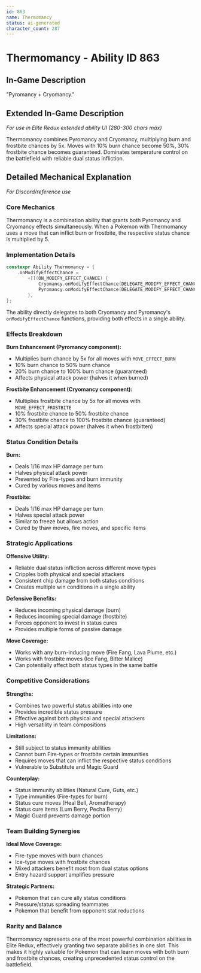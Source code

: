 ```yaml
---
id: 863
name: Thermomancy
status: ai-generated
character_count: 287
---
```


# Thermomancy - Ability ID 863

## In-Game Description
"Pyromancy + Cryomancy."

## Extended In-Game Description
*For use in Elite Redux extended ability UI (280-300 chars max)*

Thermomancy combines Pyromancy and Cryomancy, multiplying burn and frostbite chances by 5x. Moves with 10% burn chance become 50%, 30% frostbite chance becomes guaranteed. Dominates temperature control on the battlefield with reliable dual status infliction.

## Detailed Mechanical Explanation
*For Discord/reference use*

### Core Mechanics
Thermomancy is a combination ability that grants both Pyromancy and Cryomancy effects simultaneously. When a Pokemon with Thermomancy uses a move that can inflict burn or frostbite, the respective status chance is multiplied by 5.

### Implementation Details
```cpp
constexpr Ability Thermomancy = {
    .onModifyEffectChance =
        +[](ON_MODIFY_EFFECT_CHANCE) {
            Cryomancy.onModifyEffectChance(DELEGATE_MODIFY_EFFECT_CHANCE);
            Pyromancy.onModifyEffectChance(DELEGATE_MODIFY_EFFECT_CHANCE);
        },
};
```

The ability directly delegates to both Cryomancy and Pyromancy's `onModifyEffectChance` functions, providing both effects in a single ability.

### Effects Breakdown

**Burn Enhancement (Pyromancy component):**
- Multiplies burn chance by 5x for all moves with `MOVE_EFFECT_BURN`
- 10% burn chance to 50% burn chance
- 20% burn chance to 100% burn chance (guaranteed)
- Affects physical attack power (halves it when burned)

**Frostbite Enhancement (Cryomancy component):**
- Multiplies frostbite chance by 5x for all moves with `MOVE_EFFECT_FROSTBITE`
- 10% frostbite chance to 50% frostbite chance  
- 30% frostbite chance to 100% frostbite chance (guaranteed)
- Affects special attack power (halves it when frostbitten)

### Status Condition Details

**Burn:**
- Deals 1/16 max HP damage per turn
- Halves physical attack power
- Prevented by Fire-types and burn immunity
- Cured by various moves and items

**Frostbite:**
- Deals 1/16 max HP damage per turn
- Halves special attack power  
- Similar to freeze but allows action
- Cured by thaw moves, fire moves, and specific items

### Strategic Applications

**Offensive Utility:**
- Reliable dual status infliction across different move types
- Cripples both physical and special attackers
- Consistent chip damage from both status conditions
- Creates multiple win conditions in a single ability

**Defensive Benefits:**
- Reduces incoming physical damage (burn)
- Reduces incoming special damage (frostbite)
- Forces opponent to invest in status cures
- Provides multiple forms of passive damage

**Move Coverage:**
- Works with any burn-inducing move (Fire Fang, Lava Plume, etc.)
- Works with frostbite moves (Ice Fang, Bitter Malice)
- Can potentially affect both status types in the same battle

### Competitive Considerations

**Strengths:**
- Combines two powerful status abilities into one
- Provides incredible status pressure
- Effective against both physical and special attackers
- High versatility in team compositions

**Limitations:**
- Still subject to status immunity abilities
- Cannot burn Fire-types or frostbite certain immunities
- Requires moves that can inflict the respective status conditions
- Vulnerable to Substitute and Magic Guard

**Counterplay:**
- Status immunity abilities (Natural Cure, Guts, etc.)
- Type immunities (Fire-types for burn)
- Status cure moves (Heal Bell, Aromatherapy)
- Status cure items (Lum Berry, Pecha Berry)
- Magic Guard prevents damage portion

### Team Building Synergies

**Ideal Move Coverage:**
- Fire-type moves with burn chances
- Ice-type moves with frostbite chances
- Mixed attackers benefit most from dual status options
- Entry hazard support amplifies pressure

**Strategic Partners:**
- Pokemon that can cure ally status conditions
- Pressure/status spreading teammates
- Pokemon that benefit from opponent stat reductions

### Rarity and Balance
Thermomancy represents one of the most powerful combination abilities in Elite Redux, effectively granting two separate abilities in one slot. This makes it highly valuable for Pokemon that can learn moves with both burn and frostbite chances, creating unprecedented status control on the battlefield.